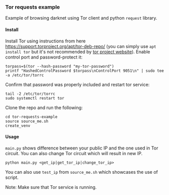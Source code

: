### Tor requests example

Example of browsing darknet using Tor client and python `request` library.

#### Install

Install Tor using instructions from here https://support.torproject.org/apt/tor-deb-repo/ (you can simply use `apt install tor` but it's not recommended by [tor project website](https://support.torproject.org/apt/)). Enable control port and password-protect it:

```commandline
torpass=$(tor --hash-password "my-tor-password")
printf "HashedControlPassword $torpass\nControlPort 9051\n" | sudo tee -a /etc/tor/torrc
```

Confirm that password was properly included and restart tor service:

```commandline
tail -2 /etc/tor/torrc
sudo systemctl restart tor
```

Clone the repo and run the following:

```commandline
cd tor-requests-example
source source_me.sh
create_venv
```

#### Usage

`main.py` shows difference between your public IP and the one used in Tor circuit. You can also change Tor circuit which will result in new IP.

`python main.py <get_ip|get_tor_ip|change_tor_ip>`

You can also use `test_ip` from `source_me.sh` which showcases the use of script.

Note: Make sure that Tor service is running.
